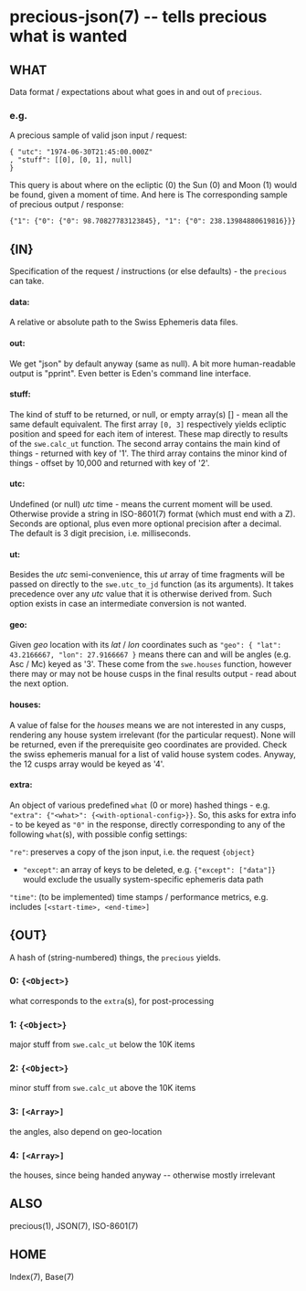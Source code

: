 # precious-json(7) -- tells precious what is wanted


## WHAT

Data format / expectations about what goes in and out of `precious`.

### e.g.

A precious sample of valid json input / request:

    { "utc": "1974-06-30T21:45:00.000Z"
    , "stuff": [[0], [0, 1], null]
    }

This query is about where on the ecliptic (0) the Sun (0) and Moon (1) would
be found, given a moment of time.  And here is
The corresponding sample of precious output / response:

    {"1": {"0": {"0": 98.70827783123845}, "1": {"0": 238.13984880619816}}}


## {IN}

Specification of the request / instructions (or else defaults) - the `precious`
can take.

#### data:

A relative or absolute path to the Swiss Ephemeris data files.

#### out:

We get "json" by default anyway (same as null).
A bit more human-readable output is "pprint".
Even better is Eden's command line interface.

#### stuff:

The kind of stuff to be returned, or null, or empty array(s) [] - mean all the same default equivalent.  The first array `[0, 3]` respectively yields ecliptic position and speed for each item of interest.  These map directly to results of the `swe.calc_ut` function.  The second array contains the main kind of things - returned with key of '1'.  The third array contains the minor kind of things - offset by 10,000 and returned with key of '2'.

#### utc:

Undefined (or null) _utc_ time - means the current moment will be used.  Otherwise provide a string in ISO-8601(7) format (which must end with a Z).  Seconds are optional, plus even more optional precision after a decimal.  The default is 3 digit precision, i.e. milliseconds.

#### ut:

Besides the _utc_ semi-convenience, this _ut_ array of time fragments will be passed on directly to the `swe.utc_to_jd` function (as its arguments).  It takes precedence over any _utc_ value that it is otherwise derived from.  Such option exists in case an intermediate conversion is not wanted.

#### geo:

Given _geo_ location with its _lat_ / _lon_ coordinates such as `"geo": { "lat": 43.2166667, "lon": 27.9166667 }` means there can and will be angles (e.g. Asc / Mc) keyed as '3'.  These come from the `swe.houses` function, however there may or may not be house cusps in the final results output - read about the next option.

#### houses:

A value of false for the _houses_ means we are not interested in any cusps, rendering any house system irrelevant (for the particular request).  None will be returned, even if the prerequisite geo coordinates are provided.  Check the swiss ephemeris manual for a list of valid house system codes.  Anyway, the 12 cusps array would be keyed as '4'.

#### extra:

An object of various predefined `what` (0 or more) hashed things -
e.g. `"extra": {"<what>": {<with-optional-config>}}`.
So, this asks for extra info - to be keyed as `"0"` in the response,
directly corresponding to any of the following `what`(s), with possible
config settings:

`"re"`: preserves a copy of the json input, i.e. the request `{object}`

  * `"except"`: an array of keys to be deleted, e.g. `{"except": ["data"]}`
would exclude the usually system-specific ephemeris data path

`"time"`: (to be implemented) time stamps / performance metrics,
e.g. includes `[<start-time>, <end-time>]`


## {OUT}

A hash of (string-numbered) things, the `precious` yields.

### 0: `{<Object>}`

what corresponds to the `extra`(s), for post-processing

### 1: `{<Object>}`

major stuff from `swe.calc_ut` below the 10K items

### 2: `{<Object>}`

minor stuff from `swe.calc_ut` above the 10K items

### 3: `[<Array>]`

the angles, also depend on geo-location

### 4: `[<Array>]`

the houses, since being handed anyway -- otherwise mostly irrelevant


## ALSO

precious(1), JSON(7), ISO-8601(7)


## HOME

Index(7), Base(7)
